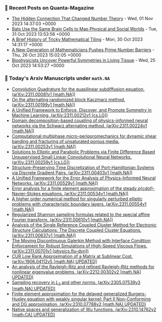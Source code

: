 ### 📝 Recent Posts on Quanta-Magazine
<!-- quanta starts -->
* <a href="https://www.quantamagazine.org/the-hidden-connection-that-changed-number-theory-20231101/">The Hidden Connection That Changed Number Theory</a> - Wed, 01 Nov 2023 14:37:03 +0000
* <a href="https://www.quantamagazine.org/bats-use-the-same-brain-cells-to-map-physical-and-social-worlds-20231031/">Bats Use the Same Brain Cells to Map Physical and Social Worlds</a> - Tue, 31 Oct 2023 13:53:56 +0000
* <a href="https://www.quantamagazine.org/a-brief-history-of-tricky-mathematical-tiling-20231030/">A Brief History of Tricky Mathematical Tiling</a> - Mon, 30 Oct 2023 14:31:17 +0000
* <a href="https://www.quantamagazine.org/a-new-generation-of-mathematicians-pushes-prime-number-barriers-20231026/">A New Generation of Mathematicians Pushes Prime Number Barriers</a> - Thu, 26 Oct 2023 15:02:05 +0000
* <a href="https://www.quantamagazine.org/biophysicists-uncover-powerful-symmetries-in-living-tissue-20231025/">Biophysicists Uncover Powerful Symmetries in Living Tissue</a> - Wed, 25 Oct 2023 14:53:27 +0000
<!-- quanta ends -->
### 📝 Today's Arxiv Manuscripts under ``math.NA``
<!-- arxiv-math-na starts -->
* <a href="http://arxiv.org/abs/2311.00081">Convolution Quadrature for the quasilinear subdiffusion equation. (arXiv:2311.00081v1 [math.NA])</a>
* <a href="http://arxiv.org/abs/2311.00199">On the alternating randomized block Kaczmarz method. (arXiv:2311.00199v1 [math.NA])</a>
* <a href="http://arxiv.org/abs/2311.00212">A Unified Framework to Enforce, Discover, and Promote Symmetry in Machine Learning. (arXiv:2311.00212v1 [cs.LG])</a>
* <a href="http://arxiv.org/abs/2311.00224">Domain decomposition-based coupling of physics-informed neural networks via the Schwarz alternating method. (arXiv:2311.00224v1 [math.NA])</a>
* <a href="http://arxiv.org/abs/2311.00253">Computational multiphase micro-periporomechanics for dynamic shear banding and fracturing of unsaturated porous media. (arXiv:2311.00253v1 [math.NA])</a>
* <a href="http://arxiv.org/abs/2311.00259">Solutions to Elliptic and Parabolic Problems via Finite Difference Based Unsupervised Small Linear Convolutional Neural Networks. (arXiv:2311.00259v1 [cs.LG])</a>
* <a href="http://arxiv.org/abs/2311.00403">Structure-Preserving Time Discretization of Port-Hamiltonian Systems via Discrete Gradient Pairs. (arXiv:2311.00403v1 [math.NA])</a>
* <a href="http://arxiv.org/abs/2311.00529">A Unified Framework for the Error Analysis of Physics-Informed Neural Networks. (arXiv:2311.00529v1 [math.NA])</a>
* <a href="http://arxiv.org/abs/2311.00534">Error analysis for a finite element approximation of the steady $p(cdot)$-Navier-Stokes equations. (arXiv:2311.00534v1 [math.NA])</a>
* <a href="http://arxiv.org/abs/2311.00554">A higher order numerical method for singularly perturbed elliptic problems with characteristic boundary layers. (arXiv:2311.00554v1 [math.NA])</a>
* <a href="http://arxiv.org/abs/2311.00610">Regularized Shannon sampling formulas related to the special affine Fourier transform. (arXiv:2311.00610v1 [math.NA])</a>
* <a href="http://arxiv.org/abs/2311.00637">Analysis of the Single Reference Coupled Cluster Method for Electronic Structure Calculations: The Discrete Coupled Cluster Equations. (arXiv:2311.00637v1 [math.NA])</a>
* <a href="http://arxiv.org/abs/2311.00701">The Moving Discontinuous Galerkin Method with Interface Condition Enforcement for Robust Simulations of High-Speed Viscous Flows. (arXiv:2311.00701v1 [physics.flu-dyn])</a>
* <a href="http://arxiv.org/abs/1906.04112">CUR Low Rank Approximation of a Matrix at Sublinear Cost. (arXiv:1906.04112v5 [math.NA] UPDATED)</a>
* <a href="http://arxiv.org/abs/2212.00302">An analysis of the Rayleigh-Ritz and refined Rayleigh-Ritz methods for nonlinear eigenvalue problems. (arXiv:2212.00302v2 [math.NA] UPDATED)</a>
* <a href="http://arxiv.org/abs/2305.07539">Sampling recovery in $L_2$ and other norms. (arXiv:2305.07539v3 [math.NA] UPDATED)</a>
* <a href="http://arxiv.org/abs/2310.07788">Finite element approximation for the delayed generalized Burgers-Huxley equation with weakly singular kernel: Part II Non-Conforming and DG approximation. (arXiv:2310.07788v2 [math.NA] UPDATED)</a>
* <a href="http://arxiv.org/abs/2310.14762">Native spaces and generalization of Wu functions. (arXiv:2310.14762v2 [math.CA] UPDATED)</a>
<!-- arxiv-math-na ends -->
